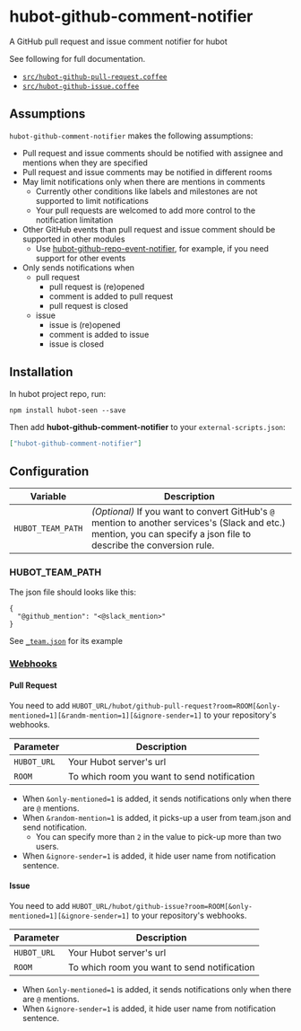 # hubot-github-comment-notifier

A GitHub pull request and issue comment notifier for hubot

See following for full documentation.

- [`src/hubot-github-pull-request.coffee`](src/github-pull-request.coffee)
- [`src/hubot-github-issue.coffee`](src/github-issue.coffee)

## Assumptions

`hubot-github-comment-notifier` makes the following assumptions:

- Pull request and issue comments should be notified with assignee and mentions when they are specified
- Pull request and issue comments may be notified in different rooms
- May limit notifications only when there are mentions in comments
  - Currently other conditions like labels and milestones are not supported to limit notifications
  - Your pull requests are welcomed to add more control to the notification limitation
- Other GitHub events than pull request and issue comment should be supported in other modules
  - Use [hubot-github-repo-event-notifier](https://github.com/hubot-scripts/hubot-github-repo-event-notifier), for example, if you need support for other events
- Only sends notifications when
  - pull request
    - pull request is (re)opened
    - comment is added to pull request
    - pull request is closed
  - issue
    - issue is (re)opened
    - comment is added to issue
    - issue is closed

## Installation

In hubot project repo, run:

`npm install hubot-seen --save`

Then add **hubot-github-comment-notifier** to your `external-scripts.json`:

```json
["hubot-github-comment-notifier"]
```

## Configuration

| Variable | Description |
| -------- | ----------- |
| `HUBOT_TEAM_PATH` | *(Optional)* If you want to convert GitHub's `@` mention to another services's (Slack and etc.) mention, you can specify a json file to describe the conversion rule. |

### HUBOT_TEAM_PATH

The json file should looks like this:

```
{
  "@github_mention": "<@slack_mention>"
}
```

See [`_team.json`](_team.json) for its example

### [Webhooks](https://developer.github.com/webhooks/)

#### Pull Request

You need to add `HUBOT_URL/hubot/github-pull-request?room=ROOM[&only-mentioned=1][&randm-mention=1][&ignore-sender=1]` to your repository's webhooks.

| Parameter | Description |
| -------- | ----------- |
| `HUBOT_URL` | Your Hubot server's url |
| `ROOM` | To which room you want to send notification |

- When `&only-mentioned=1` is added, it sends notifications only when there are `@` mentions.
- When `&random-mention=1` is added, it picks-up a user from team.json and send notification.
  - You can specify more than `2` in the value to pick-up more than two users.
- When `&ignore-sender=1` is added, it hide user name from notification sentence.

#### Issue

You need to add `HUBOT_URL/hubot/github-issue?room=ROOM[&only-mentioned=1][&ignore-sender=1]` to your repository's webhooks.

| Parameter | Description |
| -------- | ----------- |
| `HUBOT_URL` | Your Hubot server's url |
| `ROOM` | To which room you want to send notification |

- When `&only-mentioned=1` is added, it sends notifications only when there are `@` mentions.
- When `&ignore-sender=1` is added, it hide user name from notification sentence.
